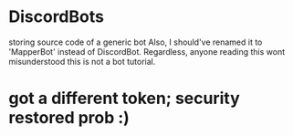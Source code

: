 ﻿# DiscordBots
storing source code of a generic bot
Also, I should've renamed it to 'MapperBot' instead of DiscordBot.
Regardless, anyone reading this wont misunderstood this is not a bot tutorial.
# got a different token; security restored prob :)
